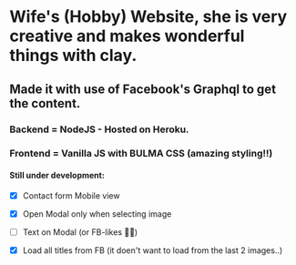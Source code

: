 # Wife's (Hobby) Website, she is very creative and makes wonderful things with clay.

## Made it with use of Facebook's Graphql to get the content.
### Backend = NodeJS - Hosted on Heroku.
### Frontend = Vanilla JS with BULMA CSS (amazing styling!!)

#### Still under development:
* [x] Contact form Mobile view 
* [x] Open Modal only when selecting image
* [ ] Text on Modal (or FB-likes 👍🏻)
* [x] Load all titles from FB (it doen't want to load from the last 2 images..) 

